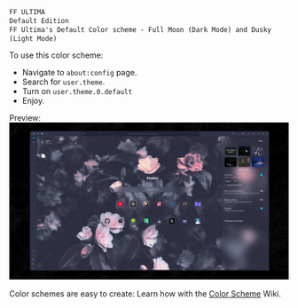 ```
FF ULTIMA
Default Edition
FF Ultima's Default Color scheme - Full Moon (Dark Mode) and Dusky (Light Mode)
```

To use this color scheme:
- Navigate to `about:config` page.
- Search for `user.theme`.
- Turn on `user.theme.0.default`
- Enjoy.

Preview:
![preview](./preview.png)

Color schemes are easy to create: Learn how with the [Color Scheme](https://github.com/soulhotel/FF-ULTIMA/wiki/Create-a-Color-Scheme) Wiki.
